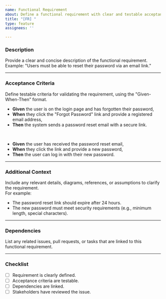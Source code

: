 ```yaml
---
name: Functional Requirement
about: Define a functional requirement with clear and testable acceptance criteria.
title: "[FR] "
type: feature
assignees: ''

---
```


### **Description**
Provide a clear and concise description of the functional requirement.  
Example: "Users must be able to reset their password via an email link."

---

### **Acceptance Criteria**
Define testable criteria for validating the requirement, using the "Given-When-Then" format.

- **Given** the user is on the login page and has forgotten their password,  
- **When** they click the "Forgot Password" link and provide a registered email address,  
- **Then** the system sends a password reset email with a secure link.

<br>

- **Given** the user has received the password reset email,  
- **When** they click the link and provide a new password,  
- **Then** the user can log in with their new password.

---

### **Additional Context**
Include any relevant details, diagrams, references, or assumptions to clarify the requirement.  
For example:
- The password reset link should expire after 24 hours.
- The new password must meet security requirements (e.g., minimum length, special characters).

---

### **Dependencies**
List any related issues, pull requests, or tasks that are linked to this functional requirement.

---

### **Checklist**
- [ ] Requirement is clearly defined.
- [ ] Acceptance criteria are testable.
- [ ] Dependencies are linked.
- [ ] Stakeholders have reviewed the issue.
